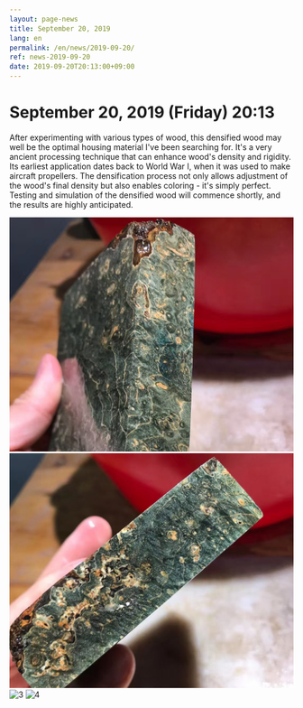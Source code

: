 ```yaml
---
layout: page-news
title: September 20, 2019
lang: en
permalink: /en/news/2019-09-20/
ref: news-2019-09-20
date: 2019-09-20T20:13:00+09:00
---
```



# September 20, 2019 (Friday) 20:13

After experimenting with various types of wood, this densified wood may well be the optimal housing material I've been searching for. It's a very ancient processing technique that can enhance wood's density and rigidity. Its earliest application dates back to World War I, when it was used to make aircraft propellers.
The densification process not only allows adjustment of the wood's final density but also enables coloring - it's simply perfect.
Testing and simulation of the densified wood will commence shortly, and the results are highly anticipated.

![1](/assets/news/2019-09-20/1.jpg)
![2](/assets/news/2019-09-20/2.jpg)
![3](/assets/news/2019-09-20/3.jpg)
![4](/assets/news/2019-09-20/4.jpg)
